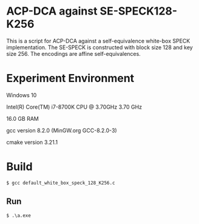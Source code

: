 # ACP-DCA against SE-SPECK128-K256

This is a script for ACP-DCA against a self-equivalence white-box SPECK implementation. The SE-SPECK is constructed with block size 128 and key size 256. The encodings are affine self-equivalences.

# Experiment Environment
Windows 10

Intel(R) Core(TM) i7-8700K CPU @ 3.70GHz   3.70 GHz

16.0 GB RAM

gcc version 8.2.0 (MinGW.org GCC-8.2.0-3)

cmake version 3.21.1

# Build

```
$ gcc default_white_box_speck_128_K256.c
```

## Run

```
$ .\a.exe
```
